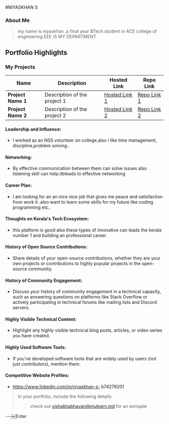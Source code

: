 #NIYASKHAN S 

### About Me

>my name is niyaskhan ,a final year BTech student in ACE college of engineering.EEE IS MY DEPARTMENT 


## Portfolio Highlights

### My Projects

| Name                | Description                                                               | Hosted Link                              | Repo Link                                                      |
|---------------------|---------------------------------------------------------------------------|------------------------------------------|----------------------------------------------------------------|
| **Project Name 1**  | Description of the project 1                                              | [Hosted Link 1](https://example.com)    | [Repo Link 1](https://github.com/username/project1)             |
| **Project Name 2**  | Description of the project 2                                              | [Hosted Link 2](https://example.com)    | [Repo Link 2](https://github.com/username/project2)             |

#### Leadership and Influence:

- I worked as an NSS volunteer on college,also i like time management, discipline,problem solving..
#### Networking:

- By effective communication between them  can solve issues also listening skill can help.itbleads to effective networking

#### Career Plan:

- I am looking for an an nice nice job that gives me peace and satisfaction from work it .also want to learn some skills for my future like coding programming etc..
#### Thoughts on Kerala's Tech Ecosystem:

- this platform is good also these types of innovative can leads the kerala number 1 and building an professional career 
#### History of Open Source Contributions:

- Share details of your open-source contributions, whether they are your own projects or contributions to highly popular projects in the open-source community.

#### History of Community Engagement:

-  Discuss your history of community engagement in a technical capacity, such as answering questions on platforms like Stack Overflow or actively participating in technical forums like mailing lists and Discord servers.

#### Highly Visible Technical Content:

- Highlight any highly visible technical blog posts, articles, or video series you have created.

#### Highly Used Software Tools:

- If you've developed software tools that are widely used by users (not just contributors), mention them.

#### Competitive Website Profiles:

- https://www.linkedin.com/in/niyaskhan-s-
b74279201



> In your portfolio, include the following details:
>> check out [vishakhabhayan@mulearn.md](./profiles/vishakhabhayan@mulearn.md) for an exmaple

---￼Enter
